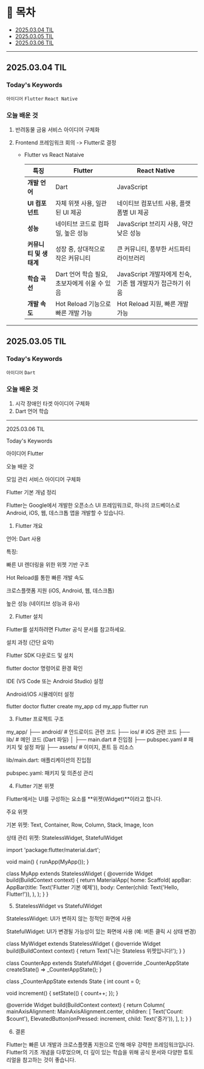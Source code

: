 # 📌 목차

- [2025.03.04 TIL](#20250304-til)
- [2025.03.05 TIL](#20250305-til)
- [2025.03.06 TIL](#20250306-til)

---

## 2025.03.04 TIL

### Today's Keywords

`아이디어` `Flutter` `React Native`

### 오늘 배운 것

1. 반려동물 금융 서비스 아이디어 구체화

2. Frontend 프레임워크 회의 -> Flutter로 결정
   
   - Flutter vs React Nataive
     
     | **특징**         | **Flutter**                  | **React Native**                       |
     | -------------- | ---------------------------- | -------------------------------------- |
     | **개발 언어**      | Dart                         | JavaScript                             |
     | **UI 컴포넌트**    | 자체 위젯 사용, 일관된 UI 제공          | 네이티브 컴포넌트 사용, 플랫폼별 UI 제공               |
     | **성능**         | 네이티브 코드로 컴파일, 높은 성능          | JavaScript 브리지 사용, 약간 낮은 성능            |
     | **커뮤니티 및 생태계** | 성장 중, 상대적으로 작은 커뮤니티          | 큰 커뮤니티, 풍부한 서드파티 라이브러리                 |
     | **학습 곡선**      | Dart 언어 학습 필요, 초보자에게 쉬울 수 있음 | JavaScript 개발자에게 친숙, 기존 웹 개발자가 접근하기 쉬움 |
     | **개발 속도**      | Hot Reload 기능으로 빠른 개발 가능     | Hot Reload 지원, 빠른 개발 가능                |

---

## 2025.03.05 TIL

### Today's Keywords

`아이디어` `Dart`

### 오늘 배운 것

1. 시각 장애인 타겟 아이디어 구체화
2. Dart 언어 학습

---

2025.03.06 TIL

Today's Keywords

아이디어 Flutter

오늘 배운 것

모임 관리 서비스 아이디어 구체화

Flutter 기본 개념 정리

Flutter는 Google에서 개발한 오픈소스 UI 프레임워크로, 하나의 코드베이스로 Android, iOS, 웹, 데스크톱 앱을 개발할 수 있습니다.

1. Flutter 개요

언어: Dart 사용

특징:

빠른 UI 렌더링을 위한 위젯 기반 구조

Hot Reload를 통한 빠른 개발 속도

크로스플랫폼 지원 (iOS, Android, 웹, 데스크톱)

높은 성능 (네이티브 성능과 유사)

2. Flutter 설치

Flutter를 설치하려면 Flutter 공식 문서를 참고하세요.

설치 과정 (간단 요약)

Flutter SDK 다운로드 및 설치

flutter doctor 명령어로 환경 확인

IDE (VS Code 또는 Android Studio) 설정

Android/iOS 시뮬레이터 설정

flutter doctor
flutter create my_app
cd my_app
flutter run

3. Flutter 프로젝트 구조

my_app/
 ├── android/         # 안드로이드 관련 코드
 ├── ios/            # iOS 관련 코드
 ├── lib/            # 메인 코드 (Dart 파일)
 │   ├── main.dart   # 진입점
 ├── pubspec.yaml    # 패키지 및 설정 파일
 ├── assets/         # 이미지, 폰트 등 리소스

lib/main.dart: 애플리케이션의 진입점

pubspec.yaml: 패키지 및 의존성 관리

4. Flutter 기본 위젯

Flutter에서는 UI를 구성하는 요소를 **위젯(Widget)**이라고 합니다.

주요 위젯

기본 위젯: Text, Container, Row, Column, Stack, Image, Icon

상태 관리 위젯: StatelessWidget, StatefulWidget

import 'package:flutter/material.dart';

void main() {
  runApp(MyApp());
}

class MyApp extends StatelessWidget {
  @override
  Widget build(BuildContext context) {
    return MaterialApp(
      home: Scaffold(
        appBar: AppBar(title: Text('Flutter 기본 예제')),
        body: Center(child: Text('Hello, Flutter!')),
      ),
    );
  }
}

5. StatelessWidget vs StatefulWidget

StatelessWidget: UI가 변하지 않는 정적인 화면에 사용

StatefulWidget: UI가 변경될 가능성이 있는 화면에 사용 (예: 버튼 클릭 시 상태 변경)

class MyWidget extends StatelessWidget {
  @override
  Widget build(BuildContext context) {
    return Text('나는 Stateless 위젯입니다!');
  }
}

class CounterApp extends StatefulWidget {
  @override
  _CounterAppState createState() => _CounterAppState();
}

class _CounterAppState extends State<CounterApp> {
  int count = 0;

  void increment() {
    setState(() {
      count++;
    });
  }

  @override
  Widget build(BuildContext context) {
    return Column(
      mainAxisAlignment: MainAxisAlignment.center,
      children: [
        Text('Count: \$count'),
        ElevatedButton(onPressed: increment, child: Text('증가')),
      ],
    );
  }
}

6. 결론

Flutter는 빠른 UI 개발과 크로스플랫폼 지원으로 인해 매우 강력한 프레임워크입니다.
Flutter의 기초 개념을 다루었으며, 더 깊이 있는 학습을 위해 공식 문서와 다양한 튜토리얼을 참고하는 것이 좋습니다.


